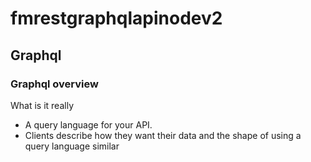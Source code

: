 # fmrestgraphqlapinodev2
## Graphql
### Graphql overview
What is it really
- A query language for your API.
- Clients describe how they want their data and the shape of using a query language similar
